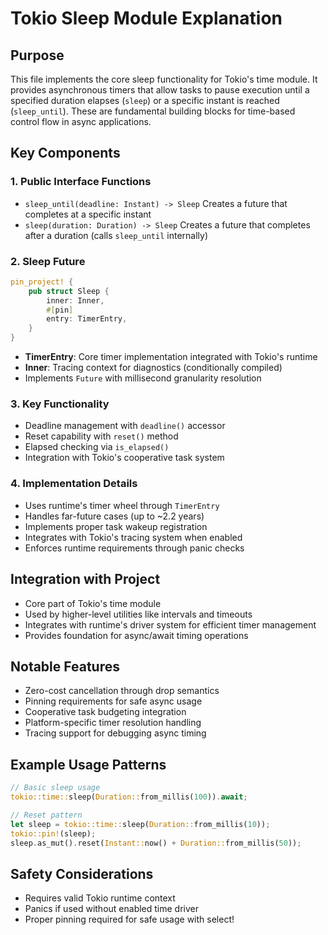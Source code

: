 # Tokio Sleep Module Explanation

## Purpose
This file implements the core sleep functionality for Tokio's time module. It provides asynchronous timers that allow tasks to pause execution until a specified duration elapses (`sleep`) or a specific instant is reached (`sleep_until`). These are fundamental building blocks for time-based control flow in async applications.

## Key Components

### 1. Public Interface Functions
- `sleep_until(deadline: Instant) -> Sleep`
  Creates a future that completes at a specific instant
- `sleep(duration: Duration) -> Sleep`
  Creates a future that completes after a duration (calls `sleep_until` internally)

### 2. Sleep Future
```rust
pin_project! {
    pub struct Sleep {
        inner: Inner,
        #[pin]
        entry: TimerEntry,
    }
}
```
- **TimerEntry**: Core timer implementation integrated with Tokio's runtime
- **Inner**: Tracing context for diagnostics (conditionally compiled)
- Implements `Future` with millisecond granularity resolution

### 3. Key Functionality
- Deadline management with `deadline()` accessor
- Reset capability with `reset()` method
- Elapsed checking via `is_elapsed()`
- Integration with Tokio's cooperative task system

### 4. Implementation Details
- Uses runtime's timer wheel through `TimerEntry`
- Handles far-future cases (up to ~2.2 years)
- Implements proper task wakeup registration
- Integrates with Tokio's tracing system when enabled
- Enforces runtime requirements through panic checks

## Integration with Project
- Core part of Tokio's time module
- Used by higher-level utilities like intervals and timeouts
- Integrates with runtime's driver system for efficient timer management
- Provides foundation for async/await timing operations

## Notable Features
- Zero-cost cancellation through drop semantics
- Pinning requirements for safe async usage
- Cooperative task budgeting integration
- Platform-specific timer resolution handling
- Tracing support for debugging async timing

## Example Usage Patterns
```rust
// Basic sleep usage
tokio::time::sleep(Duration::from_millis(100)).await;

// Reset pattern
let sleep = tokio::time::sleep(Duration::from_millis(10));
tokio::pin!(sleep);
sleep.as_mut().reset(Instant::now() + Duration::from_millis(50));
```

## Safety Considerations
- Requires valid Tokio runtime context
- Panics if used without enabled time driver
- Proper pinning required for safe usage with select!
